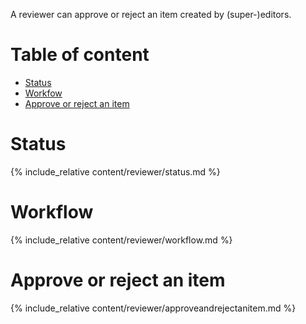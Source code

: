 A reviewer can approve or reject an item created by (super-)editors. 

# Table of content

- [Status](#status)
- [Workfow](#workflow)
- [Approve or reject an item](#approve-or-reject-an-item)

<a id="status"></a>
# Status

{% include_relative content/reviewer/status.md %}

<a id="workflow"></a>
# Workflow

{% include_relative content/reviewer/workflow.md %}

<a id="approve-or-reject-an-item"></a>
# Approve or reject an item

{% include_relative content/reviewer/approveandrejectanitem.md %}
